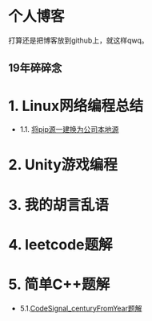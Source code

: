 # 个人博客
打算还是把博客放到github上，就这样qwq。

## 19年碎碎念

# 1. Linux网络编程总结
- 1.1. [将pip源一建换为公司本地源](md/01.md)

# 2. Unity游戏编程

# 3. 我的胡言乱语

# 4. leetcode题解

# 5. 简单C++题解
- 5.1.[CodeSignal_centuryFromYear题解](CodeSignal/c1_easy.md)